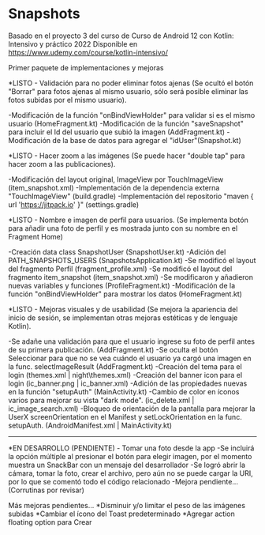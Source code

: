 # Snapshots

Basado en el proyecto 3 del curso de Curso de Android 12 con Kotlin: Intensivo y práctico 2022
Disponible en https://www.udemy.com/course/kotlin-intensivo/

Primer paquete de implementaciones y mejoras

*LISTO - Validación para no poder eliminar fotos ajenas
(Se ocultó el botón "Borrar" para fotos ajenas al mismo usuario, 
sólo será posible eliminar las fotos subidas por el mismo usuario).

-Modificación de la función "onBindViewHolder" para validar si es el 
mismo usuario (HomeFragment.kt) 
-Modificación de la función "saveSnapshot" para incluir el Id del usuario
que subió la imagen (AddFragment.kt)
-Modificación de la base de datos para agregar el "idUser"(Snapshot.kt)


*LISTO - Hacer zoom a las imágenes
(Se puede hacer "double tap" para hacer zoom a las publicaciones).

-Modificación del layout original, ImageView por TouchImageView (item_snapshot.xml)
-Implementación de la dependencia externa "TouchImageView" (build.gradle)
-Implementación del repositorio "maven { url 'https://jitpack.io' }" (settings.gradle)


*LISTO - Nombre e imagen de perfil para usuarios.
(Se implementa botón para añadir una foto de perfil y 
es mostrada junto con su nombre en el Fragment Home)

-Creación data class SnapshotUser (SnapshotUser.kt)
-Adición del PATH_SNAPSHOTS_USERS (SnapshotsApplication.kt)
-Se modificó el layout del fragmento Perfil (fragment_profile.xml)
-Se modificó el layout del fragmento item_snapshot (item_snapshot.xml)
-Se modificaron y añadieron nuevas variables y funciones (ProfileFragment.kt)
-Modificación de la función "onBindViewHolder" para mostrar 
los datos (HomeFragment.kt) 


*LISTO - Mejoras visuales y de usabilidad
(Se mejora la apariencia del inicio de sesión, se implementan 
otras mejoras estéticas y de lenguaje Kotlin).

-Se adañe una validación para que el usuario ingrese su foto de perfil antes de 
su primera publicación. (AddFragment.kt)
-Se oculta el botón Seleccionar para que no se vea cuándo el usuario
ya cargó una imagen en la func. selectImageResult (AddFragment.kt)
-Creación del tema para el login (themes.xml | night\themes.xml)
-Creación del banner icon para el login (ic_banner.png | ic_banner.xml)
-Adición de las propiedades nuevas en la función "setupAuth" (MainActivity.kt)
-Cambio de color en íconos varios para mejorar su vista "dark mode".
(ic_delete.xml | ic_image_search.xml)
-Bloqueo de orientación de la pantalla para mejorar la UserX
screenOrientation en el Manifest y setLockOrientation en la func. setupAuth.
(AndroidManifest.xml | MainActivity.kt)


---------------------------------------------------------------

*EN DESARROLLO (PENDIENTE) - Tomar una foto desde la app
-Se incluirá la opción múltiple al presionar el botón para elegir imagen,
por el momento muestra un SnackBar con un mensaje del desarrollador
-Se logró abrir la cámara, tomar la foto, crear el archivo, pero aún no 
se puede cargar la URI, por lo que se comentó todo el código relacionado
-Mejora pendiente... (Corrutinas por revisar)



Más mejoras pendientes...
*Disminuir y/o limitar el peso de las imágenes subidas
*Cambiar el ícono del Toast predeterminado
*Agregar action floating option para Crear
